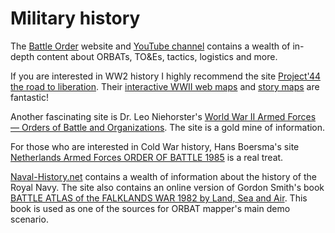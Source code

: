 # Military history

The [Battle Order](https://www.battleorder.org/) website
and [YouTube channel](https://www.youtube.com/channel/UCn6_Kza6erL9GCAhOpQLfBg) contains a wealth of in-depth content
about ORBATs, TO&Es, tactics, logistics and more.

If you are interested in WW2 history I highly recommend the
site [Project'44 the road to liberation](https://www.project44.ca/). Their [interactive
WWII web maps](https://map.project44.ca/) and [story maps](https://map.project44.ca/story-maps) are fantastic!

Another fascinating site is Dr. Leo
Niehorster's [World War II Armed Forces — Orders of Battle and Organizations](http://niehorster.org/). The site
is a gold mine of information.

For those who are interested in Cold War history, Hans Boersma's
site [Netherlands Armed Forces ORDER OF BATTLE 1985](https://www.orbat85.nl/) is a
real treat.

[Naval-History.net](https://www.naval-history.net/index.htm) contains a wealth of information about the history of the
Royal Navy. The site also contains an online
version of Gordon Smith's
book [BATTLE ATLAS of the FALKLANDS WAR 1982 by Land, Sea and Air](https://www.naval-history.net/NAVAL1982FALKLANDS.htm).
This book is used as one of
the sources for ORBAT mapper's main demo scenario.

